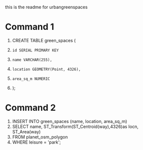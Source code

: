this is the readme for urbangreenspaces

# Command 1
1. CREATE TABLE green_spaces (
2.     id SERIAL PRIMARY KEY
3.     name VARCHAR(255),
4.     location GEOMETRY(Point, 4326),
5.     area_sq_m NUMERIC
6. );
# Command 2
1. INSERT INTO green_spaces (name, location, area_sq_m)
2. SELECT name, ST_Transform(ST_Centroid(way),4326)as Iocn, ST_Area(way)
3. FROM planet_osm_polygon
4. WHERE leisure = 'park';